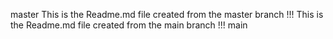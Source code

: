 master
This is the Readme.md file created from the master branch !!!
This is the Readme.md file created from the main branch !!!
main
